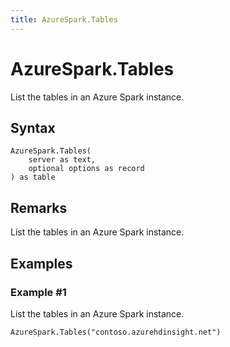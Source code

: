 ```yaml
---
title: AzureSpark.Tables
---
```


# AzureSpark.Tables


List the tables in an Azure Spark instance.


## Syntax

```powerquery
AzureSpark.Tables(
    server as text,
    optional options as record
) as table
```


## Remarks

List the tables in an Azure Spark instance.


## Examples

### Example #1 
List the tables in an Azure Spark instance.
```powerquery
AzureSpark.Tables("contoso.azurehdinsight.net")
```



